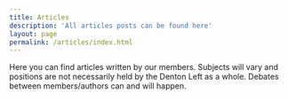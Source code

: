 ```yaml
---
title: Articles
description: 'All articles posts can be found here'
layout: page
permalink: /articles/index.html
---
```

Here you can find articles written by our members. Subjects will vary and positions are not necessarily held by the Denton Left as a whole. Debates between members/authors can and will happen.
